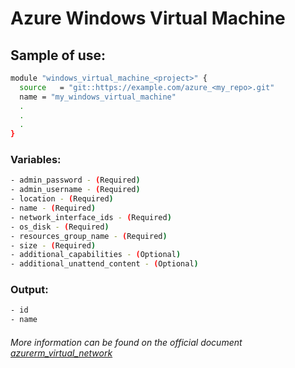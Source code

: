 # Azure Windows Virtual Machine

## Sample of use:

```bash
module "windows_virtual_machine_<project>" {
  source   = "git::https://example.com/azure_<my_repo>.git"
  name = "my_windows_virtual_machine"
  .
  .
  .
}
```

### Variables:

```bash
- admin_password - (Required)
- admin_username - (Required)
- location - (Required)
- name - (Required)
- network_interface_ids - (Required)
- os_disk - (Required)
- resources_group_name - (Required)
- size - (Required)
- additional_capabilities - (Optional)
- additional_unattend_content - (Optional)
```

### Output:

```bash
- id
- name
```

###### More information can be found on the official document [azurerm_virtual_network](https://registry.terraform.io/providers/hashicorp/azurerm/latest/docs/resources/virtual_network)